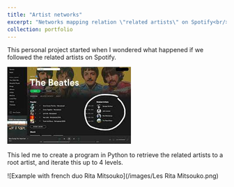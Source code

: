```yaml
---
title: "Artist networks"
excerpt: "Networks mapping relation \"related artists\" on Spotify<br/><img src='/images/Les Rita Mitsouko.png'>"
collection: portfolio
---
```


This personal project started when I wondered what happened if we followed the related artists on Spotify. 

![Related artists](/images/rel_artists.jpg)

This led me to create a program in Python to retrieve the related artists to a root artist, and iterate this up to 4 levels. 

![Example with french duo Rita Mitsouko](/images/Les Rita Mitsouko.png)

